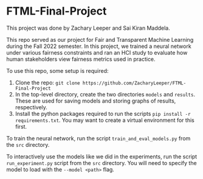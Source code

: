 # FTML-Final-Project
This project was done by Zachary Leeper and Sai Kiran Maddela.

This repo served as our project for Fair and Transparent Machine Learning during the Fall 2022 semester.
In this project, we trained a neural network under various fairness constraints and ran an HCI study
to evaluate how human stakeholders view fairness metrics used in practice.

To use this repo, some setup is required:
1. Clone the repo: `git clone https://github.com/ZacharyLeeper/FTML-Final-Project`
2. In the top-level directory, create the two directories `models` and `results`.
   These are used for saving models and storing graphs of results, respectively.
3. Install the python packages required to run the scripts `pip install -r requirements.txt`.
   You may want to create a virtual environment for this first.

To train the neural network, run the script `train_and_eval_models.py` from the `src` directory.

To interactively use the models like we did in the experiments, run the script `run_experiment.py`
script from the `src` directory. You will need to specify the model to load with the `--model <path>` flag.

